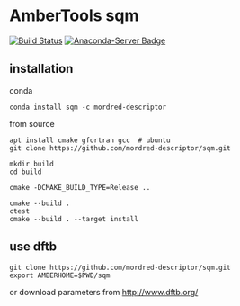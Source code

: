 AmberTools sqm
==
[![Build Status](https://travis-ci.org/mordred-descriptor/sqm.svg?branch=master)](https://travis-ci.org/mordred-descriptor/sqm)
[![Anaconda-Server Badge](https://anaconda.org/mordred-descriptor/sqm/badges/version.svg)](https://anaconda.org/mordred-descriptor/sqm)

installation
--

conda

```
conda install sqm -c mordred-descriptor
```

from source

```
apt install cmake gfortran gcc  # ubuntu
git clone https://github.com/mordred-descriptor/sqm.git

mkdir build
cd build

cmake -DCMAKE_BUILD_TYPE=Release ..

cmake --build .
ctest
cmake --build . --target install
```

use dftb
--
```
git clone https://github.com/mordred-descriptor/sqm.git
export AMBERHOME=$PWD/sqm
```

or download parameters from http://www.dftb.org/
